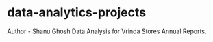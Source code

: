 # data-analytics-projects
Author - Shanu Ghosh
</n>
Data Analysis for Vrinda Stores Annual Reports.
